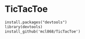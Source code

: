 # TicTacToe

```markdown
install.packages("devtools")
library(devtools)
install_github('mcl868/TicTacToe')
```

